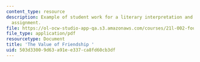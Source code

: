 ```yaml
---
content_type: resource
description: Example of student work for a literary interpretation and close analysis
  assignment.
file: https://ol-ocw-studio-app-qa.s3.amazonaws.com/courses/21l-002-foundations-of-western-culture-the-making-of-the-modern-world-spring-2010/503d33009d63a91ee337ca8fd60cb3df_MIT21L_002S10_assn01.pdf
file_type: application/pdf
resourcetype: Document
title: 'The Value of Friendship '
uid: 503d3300-9d63-a91e-e337-ca8fd60cb3df
---
```

